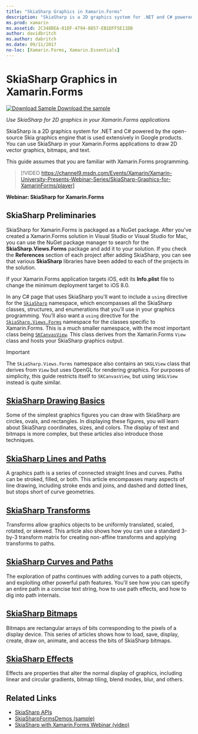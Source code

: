```yaml
---
title: "SkiaSharp Graphics in Xamarin.Forms"
description: "SkiaSharp is a 2D graphics system for .NET and C# powered by the open-source Skia graphics engine that is used extensively in Google products. This guide explains how to use SkiaSharp for 2D graphics in your Xamarin.Forms applications."
ms.prod: xamarin
ms.assetid: 2C348BEA-81DF-4794-8857-EB1DFF5E11DB
author: davidbritch
ms.author: dabritch
ms.date: 09/11/2017
no-loc: [Xamarin.Forms, Xamarin.Essentials]
---
```


# SkiaSharp Graphics in Xamarin.Forms

[![Download Sample](~/media/shared/download.png) Download the sample](/samples/xamarin/xamarin-forms-samples/skiasharpforms-demos)

_Use SkiaSharp for 2D graphics in your Xamarin.Forms applications_

SkiaSharp is a 2D graphics system for .NET and C# powered by the open-source Skia graphics engine that is used extensively in Google products. You can use SkiaSharp in your Xamarin.Forms applications to draw 2D vector graphics, bitmaps, and text.

This guide assumes that you are familiar with Xamarin.Forms programming.

> [!VIDEO https://channel9.msdn.com/Events/Xamarin/Xamarin-University-Presents-Webinar-Series/SkiaSharp-Graphics-for-XamarinForms/player]

**Webinar: SkiaSharp for Xamarin.Forms**

## SkiaSharp Preliminaries

SkiaSharp for Xamarin.Forms is packaged as a NuGet package. After you've created a Xamarin.Forms solution in Visual Studio or Visual Studio for Mac, you can use the NuGet package manager to search for the **SkiaSharp.Views.Forms** package and add it to your solution. If you check the **References** section of each project after adding SkiaSharp, you can see that various **SkiaSharp** libraries have been added to each of the projects in the solution.

If your Xamarin.Forms application targets iOS, edit its **Info.plist** file to change the minimum deployment target to iOS 8.0.

In any C# page that uses SkiaSharp you'll want to include a `using` directive for the [`SkiaSharp`](xref:SkiaSharp) namespace, which encompasses all the SkiaSharp classes, structures, and enumerations that you'll use in your graphics programming. You'll also want a `using` directive for the [`SkiaSharp.Views.Forms`](xref:SkiaSharp.Views.Forms) namespace for the classes specific to Xamarin.Forms. This is a much smaller namespace, with the most important class being [`SKCanvasView`](xref:SkiaSharp.Views.Forms.SKCanvasView). This class derives from the Xamarin.Forms `View` class and hosts your SkiaSharp graphics output.

> [!IMPORTANT]
> The `SkiaSharp.Views.Forms` namespace also contains an `SKGLView` class that derives from `View` but uses OpenGL for rendering graphics. For purposes of simplicity, this guide restricts itself to `SKCanvasView`, but using `SKGLView` instead is quite similar.

## [SkiaSharp Drawing Basics](basics/index.md)

Some of the simplest graphics figures you can draw with SkiaSharp are circles, ovals, and rectangles. In displaying these figures, you will learn about SkiaSharp coordinates, sizes, and colors. The display of text and bitmaps is more complex, but these articles also introduce those techniques.

## [SkiaSharp Lines and Paths](paths/index.md)

A graphics path is a series of connected straight lines and curves. Paths can be stroked, filled, or both. This article encompasses many aspects of line drawing, including stroke ends and joins, and dashed and dotted lines, but stops short of curve geometries.

## [SkiaSharp Transforms](transforms/index.md)

Transforms allow graphics objects to be uniformly translated, scaled, rotated, or skewed. This article also shows how you can use a standard 3-by-3 transform matrix for creating non-affine transforms and applying transforms to paths.

## [SkiaSharp Curves and Paths](curves/index.md)

The exploration of paths continues with adding curves to a path objects, and exploiting other powerful path features. You'll see how you can specify an entire path in a concise text string, how to use path effects, and how to dig into path internals.

## [SkiaSharp Bitmaps](bitmaps/index.md)

Bitmaps are rectangular arrays of bits corresponding to the pixels of a display device. This series of articles shows how to load, save, display, create, draw on, animate, and access the bits of SkiaSharp bitmaps.

## [SkiaSharp Effects](effects/index.md)

Effects are properties that alter the normal display of graphics, including linear and circular gradients, bitmap tiling, blend modes, blur, and others.

## Related Links

- [SkiaSharp APIs](/dotnet/api/skiasharp)
- [SkiaSharpFormsDemos (sample)](/samples/xamarin/xamarin-forms-samples/skiasharpforms-demos)
- [SkiaSharp with Xamarin.Forms Webinar (video)](https://channel9.msdn.com/Events/Xamarin/Xamarin-University-Presents-Webinar-Series/SkiaSharp-Graphics-for-XamarinForms)